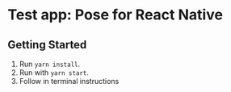 # Test app: Pose for React Native

## Getting Started

1. Run `yarn install`.
1. Run with `yarn start`.
1. Follow in terminal instructions